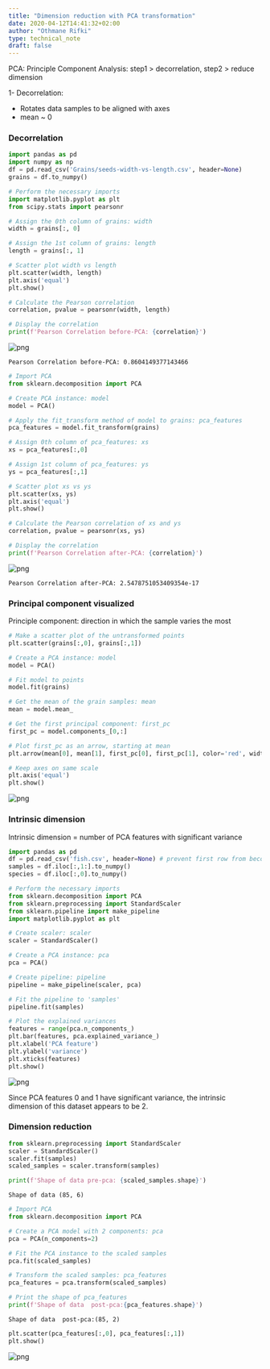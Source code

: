 ```yaml
---
title: "Dimension reduction with PCA transformation"
date: 2020-04-12T14:41:32+02:00
author: "Othmane Rifki"
type: technical_note
draft: false
---
```

PCA: Principle Component Analysis: step1 > decorrelation, step2 > reduce dimension  


1- Decorrelation:
- Rotates data samples to be aligned with axes 
- mean ~ 0

### Decorrelation


```python
import pandas as pd
import numpy as np
df = pd.read_csv('Grains/seeds-width-vs-length.csv', header=None)
grains = df.to_numpy()
```


```python
# Perform the necessary imports
import matplotlib.pyplot as plt
from scipy.stats import pearsonr

# Assign the 0th column of grains: width
width = grains[:, 0]

# Assign the 1st column of grains: length
length = grains[:, 1]

# Scatter plot width vs length
plt.scatter(width, length)
plt.axis('equal')
plt.show()

# Calculate the Pearson correlation
correlation, pvalue = pearsonr(width, length)

# Display the correlation
print(f'Pearson Correlation before-PCA: {correlation}')

```


    
![png](pca_tranf_4_0.png)
    


    Pearson Correlation before-PCA: 0.8604149377143466



```python
# Import PCA
from sklearn.decomposition import PCA

# Create PCA instance: model
model = PCA()

# Apply the fit_transform method of model to grains: pca_features
pca_features = model.fit_transform(grains)

# Assign 0th column of pca_features: xs
xs = pca_features[:,0]

# Assign 1st column of pca_features: ys
ys = pca_features[:,1]

# Scatter plot xs vs ys
plt.scatter(xs, ys)
plt.axis('equal')
plt.show()

# Calculate the Pearson correlation of xs and ys
correlation, pvalue = pearsonr(xs, ys)

# Display the correlation
print(f'Pearson Correlation after-PCA: {correlation}')
```


    
![png](pca_tranf_5_0.png)
    


    Pearson Correlation after-PCA: 2.5478751053409354e-17


### Principal component visualized
Principle component: direction in which the sample varies the most


```python
# Make a scatter plot of the untransformed points
plt.scatter(grains[:,0], grains[:,1])

# Create a PCA instance: model
model = PCA()

# Fit model to points
model.fit(grains)

# Get the mean of the grain samples: mean
mean = model.mean_

# Get the first principal component: first_pc
first_pc = model.components_[0,:]

# Plot first_pc as an arrow, starting at mean
plt.arrow(mean[0], mean[1], first_pc[0], first_pc[1], color='red', width=0.02)

# Keep axes on same scale
plt.axis('equal')
plt.show()
```


    
![png](pca_tranf_7_0.png)
    


### Intrinsic dimension
Intrinsic dimension = number of PCA features with significant variance


```python
import pandas as pd
df = pd.read_csv('fish.csv', header=None) # prevent first row from becoming header
samples = df.iloc[:,1:].to_numpy()
species = df.iloc[:,0].to_numpy()
```


```python
# Perform the necessary imports
from sklearn.decomposition import PCA
from sklearn.preprocessing import StandardScaler
from sklearn.pipeline import make_pipeline
import matplotlib.pyplot as plt

# Create scaler: scaler
scaler = StandardScaler()

# Create a PCA instance: pca
pca = PCA()

# Create pipeline: pipeline
pipeline = make_pipeline(scaler, pca)

# Fit the pipeline to 'samples'
pipeline.fit(samples)

# Plot the explained variances
features = range(pca.n_components_)
plt.bar(features, pca.explained_variance_)
plt.xlabel('PCA feature')
plt.ylabel('variance')
plt.xticks(features)
plt.show()
```


    
![png](pca_tranf_10_0.png)
    


Since PCA features 0 and 1 have significant variance, the intrinsic dimension of this dataset appears to be 2.

### Dimension reduction


```python
from sklearn.preprocessing import StandardScaler
scaler = StandardScaler()
scaler.fit(samples)
scaled_samples = scaler.transform(samples)
```


```python
print(f'Shape of data pre-pca: {scaled_samples.shape}')
```

    Shape of data (85, 6)



```python
# Import PCA
from sklearn.decomposition import PCA

# Create a PCA model with 2 components: pca
pca = PCA(n_components=2)

# Fit the PCA instance to the scaled samples
pca.fit(scaled_samples)

# Transform the scaled samples: pca_features
pca_features = pca.transform(scaled_samples)

# Print the shape of pca_features
print(f'Shape of data  post-pca:{pca_features.shape}')
```

    Shape of data  post-pca:(85, 2)



```python
plt.scatter(pca_features[:,0], pca_features[:,1])
plt.show()
```


    
![png](pca_tranf_16_0.png)
    

